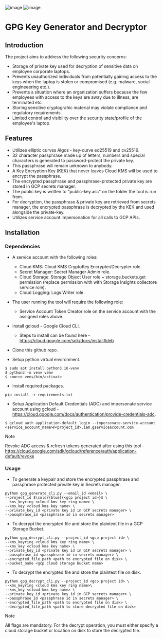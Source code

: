 ![image](https://img.shields.io/badge/Python-FFD43B?style=for-the-badge&logo=python&logoColor=blue)
![image](https://img.shields.io/badge/Google_Cloud-4285F4?style=for-the-badge&logo=google-cloud&logoColor=white)

# GPG Key Generator and Decryptor

## Introduction
The project aims to address the following security concerns:
- Storage of private key used for decryption of sensitive data on employee corporate laptops.
- Prevents unauthorized individuals from potentially gaining access to the keys when the laptop is stolen or compromised (e.g. malware, social engineeering etc.).
- Prevents a situation where an organization suffers because the few employees with access to the keys are away due to illness, are terminated etc.
- Storing sensitive cryptograhic material may violate compliance and regulatory requirements.
- Limited control and visibility over the security state/profile of the employee's laptop.

## Features
- Utilizes elliptic curves Algos - key-curve ed25519 and cv25519.
- 32 character passphrase made up of letters, numbers and special characters is generated to password-protect the private key.
- This passphrase will remain unknown to anybody. 
- A Key Encryption Key (KEK) that never leaves Cloud KMS will be used to encrypt the passphrase.
- The encrypted passphrase and passphrase-protected private key are stored in GCP secrets manager.
- The public key is written to "public-key.asc" on the folder the tool is run from.
- For decryption, the passphrase & private key are retrieved from secrets manager, the encrypted passphrase is decrypted by the KEK and used alongside the private-key.
- Utilizes service account impersonation for all calls to GCP APIs.

## Installation

### Dependencies
 - A service account with the following roles:
    - Cloud KMS: Cloud KMS CryptoKey Encrypter/Decrypter role.
    - Secret Manager: Secret Manager Admin role.
    - Cloud Storage: Storage Object User role + storage.buckets.get permission (replace permission with with Storage Insights collectore service role).
    - Cloud Logging: Logs Writer role.

- The user running the tool will require the following role:
     - Service Account Token Creator role on the service account with the assigned roles above.

- Install gcloud - Google Cloud CLI.
    - Steps to install can be found here - https://cloud.google.com/sdk/docs/install#deb

- Clone this github repo.

- Setup python virtual environment. 

```
$ sudo apt install python3.10-venv
$ python3 -m venv venv
$ source venv/bin/activate
```

- Install required packages.

```
pip install -r requirements.txt
```

- Setup Application Default Credentials (ADC) and impersonate service account using gcloud - https://cloud.google.com/docs/authentication/provide-credentials-adc.

```
$ gcloud auth application-default login --impersonate-service-account <service_account_name>@<project_id>.iam.gserviceaccount.com
```
> [!NOTE]  
>
> Revoke ADC access & refresh tokens generated after using this tool - https://cloud.google.com/sdk/gcloud/reference/auth/application-default/revoke 

### Usage
 - To generate a keypair and store the encrypted passphrase and passphrase protected private key in Secrets manager.

```
python gpg_generate_cli.py --email_id <email> \
--project_id $\color{blue}{<gcp project id>}$ \
--kms_keyring <cloud kms key ring name> \
--kms_key <cloud kms key name> \
--private_key_id <private key id in GCP secrets manager> \
--passphrase_id <passphrase id in secrets manager>
```

 - To decrypt the encrypted file and store the plaintext file in a GCP Storage Bucket.

 ```
 python gpg_decrypt_cli.py --project_id <gcp project id> \
 --kms_keyring <cloud kms key ring name> \
 --kms_key <cloud kms key name> \
 --private_key_id <private key id in GCP secrets manager> \
 --passphrase_id <passphrase id in secrets manager> \
 --encrypted_file_path <path to encrypted file on disk> \
 --bucket_name <gcp cloud storage bucket name>
 ```

- To decrypt the encrypted file and store the plaintext file on disk.

 ```
 python gpg_decrypt_cli.py --project_id <gcp project id> \
 --kms_keyring <cloud kms key ring name>\
 --kms_key <cloud kms key name> \
 --private_key_id <private key id in GCP secrets manager> \
 --passphrase_id <passphrase id in secrets manager> \
 --encrypted_file_path <path to encrypted file on disk> \
 --decrypted_file_path <path to store decrypted file on disk>
 ```

> [!NOTE] 
>
> All flags are mandatory. For the decrypt operation, you must either specify a cloud storage bucket or location on disk to store the decrypted file.